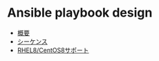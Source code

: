 # Ansible playbook design

* [概要](abstract.md)
* [シーケンス](sequence.md)
* [RHEL8/CentOS8サポート](rhel8.md)
